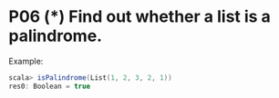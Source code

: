 # P06 (\*) Find out whether a list is a palindrome.

Example:
``` scala
scala> isPalindrome(List(1, 2, 3, 2, 1))
res0: Boolean = true
```